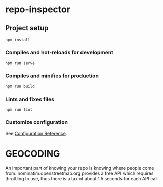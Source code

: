 # repo-inspector

## Project setup
```
npm install
```

### Compiles and hot-reloads for development
```
npm run serve
```

### Compiles and minifies for production
```
npm run build
```

### Lints and fixes files
```
npm run lint
```

### Customize configuration
See [Configuration Reference](https://cli.vuejs.org/config/).


# GEOCODING
An important part of knowing your repo is knowing where people come from. nominatim.openstreetmap.org provides a free API which requires throttling to use, thus there is a tax of about 1.5 seconds for each API call